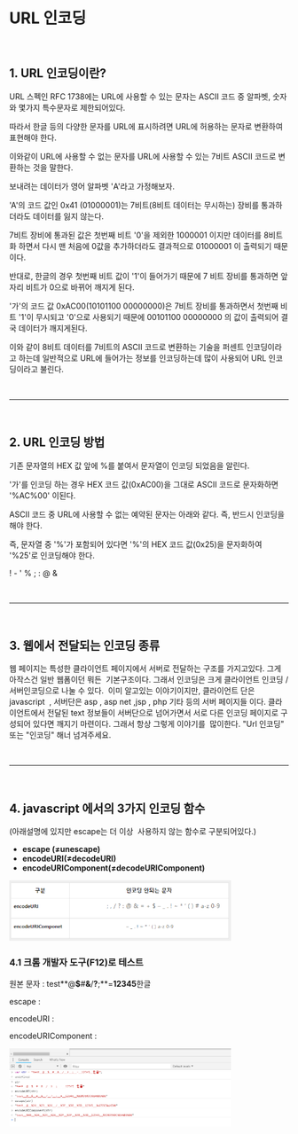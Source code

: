 # URL 인코딩

<br />

## **1. URL 인코딩이란?**

URL 스펙인 RFC 1738에는 URL에 사용할 수 있는 문자는 ASCII 코드 중 알파벳, 숫자와 몇가지 특수문자로 제한되어있다.

따라서 한글 등의 다양한 문자를 URL에 표시하려면 URL에 허용하는 문자로 변환하여 표현해야 한다.

이와같이 URL에 사용할 수 없는 문자를 URL에 사용할 수 있는 7비트 ASCII 코드로 변환하는 것을 말한다.

보내려는 데이터가 영어 알파벳 'A'라고 가정해보자.

'A'의 코드 값인 0x41 (01000001)는 7비트(8비트 데이터는 무시하는) 장비를 통과하더라도 데이터를 잃지 않는다.

7비트 장비에 통과된 값은 첫번째 비트 '0'을 제외한 1000001 이지만 데이터를 8비트화 하면서 다시 맨 처음에 0값을 추가하더라도 결과적으로 01000001 이 출력되기 때문이다.

반대로, 한글의 경우 첫번째 비트 값이 '1'이 들어가기 때문에 7 비트 장비를 통과하면 앞자리 비트가 0으로 바뀌어 깨지게 된다.

'가'의 코드 값 0xAC00(10101100 00000000)은 7비트 장비를 통과하면서 첫번째 비트 '1'이 무시되고 '0'으로 사용되기 때문에 00101100 00000000 의 값이 출력되어 결국 데이터가 깨지게된다.

이와 같이 8비트 데이터를 7비트의 ASCII 코드로 변환하는 기술을 퍼센트 인코딩이라고 하는데 일반적으로 URL에 들어가는 정보를 인코딩하는데 많이 사용되어 URL 인코딩이라고 불린다.

<br />

---

<br />

## **2. URL 인코딩 방법**

기존 문자열의 HEX 값 앞에 %를 붙여서 문자열이 인코딩 되었음을 알린다.

'가'를 인코딩 하는 경우 HEX 코드 값(0xAC00)을 그대로 ASCII 코드로 문자화하면 '%AC%00' 이된다.

ASCII 코드 중 URL에 사용할 수 없는 예약된 문자는 아래와 같다. 즉, 반드시 인코딩을 해야 한다.

즉, 문자열 중 '%'가 포함되어 있다면 '%'의 HEX 코드 값(0x25)을 문자화하여 '%25'로 인코딩해야 한다.

! - ' % ; : @ &

<br />

---

<br />

## **3. 웹에서 전달되는 인코딩 종류**

웹 페이지는 특성한 클라이언트 페이지에서 서버로 전달하는 구조를 가지고있다. 그게 아작스건 일반 웹폼이던 뭐든  기본구조이다. 그래서 인코딩은 크게 클라이언트 인코딩 / 서버인코딩으로 나눌 수 있다.  이미 알고있는 이야기이지만, 클라이언트 단은 javascript  , 서버단은 asp , asp net ,jsp , php 기타 등의 서버 페이지들 이다. 클라이언트에서 전달된 text 정보들이 서버단으로 넘어가면서 서로 다른 인코딩 페이지로 구성되어 있다면 깨지기 마련이다. 그래서 항상 그렇게 이야기를  많이한다. "Url 인코딩" 또는 "인코딩" 해너 넘겨주세요.

<br />

---

<br />

## **4. javascript 에서의 3가지 인코딩 함수**

(아래설명에 있지만 escape는 더 이상  사용하지 않는 함수로 구분되어있다.)

- **escape (≠unescape)**
- **encodeURI(≠decodeURI)**
- **encodeURIComponent(≠decodeURIComponent)**

<img src="../../assets/urlEncoding1.png" width=400>

<br />

### 4.1 크롬 개발자 도구(F12)로 테스트

원본 문자 : test**@**$**#**&**/**?**;**=**12345**한글

escape :

encodeURI :

encodeURIComponent :

<img src="../../assets/urlEncoding2.png" width=400>
